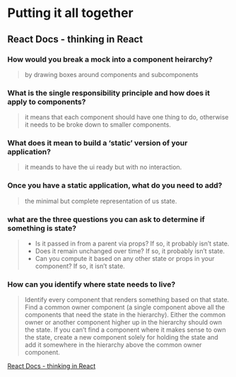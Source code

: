 # Putting it all together

## React Docs - thinking in React 

### How would you break a mock into a component heirarchy?
> by drawing boxes around components and subcomponents


### What is the single responsibility principle and how does it apply to components?
> it means that each component should have one thing to do, otherwise it needs to be broke down to smaller components.

### What does it mean to build a ‘static’ version of your application?
> it meands to have the ui ready but with no interaction.
 
### Once you have a static application, what do you need to add?
> the minimal but complete representation of us state.

### what are the three questions you can ask to determine if something is state?
> + Is it passed in from a parent via props? If so, it probably isn’t state.
> +  Does it remain unchanged over time? If so, it probably isn’t state.
> + Can you compute it based on any other state or props in your component? If so, it isn’t state.

### How can you identify where state needs to live?
> Identify every component that renders something based on that state.
> Find a common owner component (a single component above all the components that need the state in the hierarchy).
> Either the common owner or another component higher up in the hierarchy should own the state.
> If you can’t find a component where it makes sense to own the state, create a new component solely for holding the state and add it somewhere in the hierarchy above the common owner component.

[React Docs - thinking in React](https://reactjs.org/docs/thinking-in-react.html)
